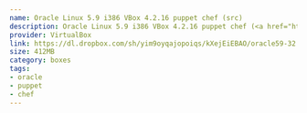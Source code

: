 ```yaml
---
name: Oracle Linux 5.9 i386 VBox 4.2.16 puppet chef (src)
description: Oracle Linux 5.9 i386 VBox 4.2.16 puppet chef (<a href="https://www.dropbox.com/sh/yim9oyqajopoiqs/UP3csYTGlI/README.txt">src</a>)
provider: VirtualBox
link: https://dl.dropbox.com/sh/yim9oyqajopoiqs/kXejEiEBAO/oracle59-32.box
size: 412MB
category: boxes
tags:
- oracle
- puppet
- chef
---
```

